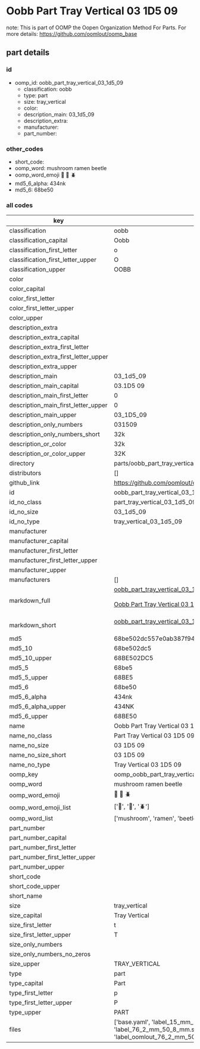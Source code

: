 # Oobb Part Tray Vertical 03 1D5 09  

note: This is part of OOMP the Oopen Organization Method For Parts. For more details: https://github.com/oomlout/oomp_base

##  part details





### id
* oomp_id: oobb_part_tray_vertical_03_1d5_09
  * classification: oobb
  * type: part
  * size: tray_vertical
  * color: 
  * description_main: 03_1d5_09
  * description_extra: 
  * manufacturer: 
  * part_number: 

### other_codes
* short_code: 
* oomp_word: mushroom ramen beetle
* oomp_word_emoji :mushroom: :ramen: :beetle:
* md5_6_alpha: 434nk
* md5_6: 68be50

### all codes 
| key | value |  
| --- | --- |  
| classification | oobb |  
| classification_capital | Oobb |  
| classification_first_letter | o |  
| classification_first_letter_upper | O |  
| classification_upper | OOBB |  
| color |  |  
| color_capital |  |  
| color_first_letter |  |  
| color_first_letter_upper |  |  
| color_upper |  |  
| description_extra |  |  
| description_extra_capital |  |  
| description_extra_first_letter |  |  
| description_extra_first_letter_upper |  |  
| description_extra_upper |  |  
| description_main | 03_1d5_09 |  
| description_main_capital | 03.1D5 09 |  
| description_main_first_letter | 0 |  
| description_main_first_letter_upper | 0 |  
| description_main_upper | 03_1D5_09 |  
| description_only_numbers | 031509 |  
| description_only_numbers_short | 32k |  
| description_or_color | 32k |  
| description_or_color_upper | 32K |  
| directory | parts/oobb_part_tray_vertical_03_1d5_09 |  
| distributors | [] |  
| github_link | https://github.com/oomlout/oomlout_oomp_part_src/tree/main/parts/oobb_part_tray_vertical_03_1d5_09/working |  
| id | oobb_part_tray_vertical_03_1d5_09 |  
| id_no_class | part_tray_vertical_03_1d5_09 |  
| id_no_size | 03_1d5_09 |  
| id_no_type | tray_vertical_03_1d5_09 |  
| manufacturer |  |  
| manufacturer_capital |  |  
| manufacturer_first_letter |  |  
| manufacturer_first_letter_upper |  |  
| manufacturer_upper |  |  
| manufacturers | [] |  
| markdown_full | [oobb_part_tray_vertical_03_1d5_09](https://github.com/oomlout/oomlout_oomp_part_src/tree/main/parts/oobb_part_tray_vertical_03_1d5_09/working)<br>[](https://github.com/oomlout/oomlout_oomp_part_src/tree/main/parts/oobb_part_tray_vertical_03_1d5_09/working)<br>[Oobb Part Tray Vertical 03 1D5 09](https://github.com/oomlout/oomlout_oomp_part_src/tree/main/parts/oobb_part_tray_vertical_03_1d5_09/working)<br><br> |  
| markdown_short | [oobb_part_tray_vertical_03_1d5_09](https://github.com/oomlout/oomlout_oomp_part_src/tree/main/parts/oobb_part_tray_vertical_03_1d5_09/working)<br><br> |  
| md5 | 68be502dc557e0ab387f94e19f39268e |  
| md5_10 | 68be502dc5 |  
| md5_10_upper | 68BE502DC5 |  
| md5_5 | 68be5 |  
| md5_5_upper | 68BE5 |  
| md5_6 | 68be50 |  
| md5_6_alpha | 434nk |  
| md5_6_alpha_upper | 434NK |  
| md5_6_upper | 68BE50 |  
| name | Oobb Part Tray Vertical 03 1D5 09 |  
| name_no_class | Part Tray Vertical 03 1D5 09 |  
| name_no_size | 03 1D5 09 |  
| name_no_size_short | 03 1D5 09 |  
| name_no_type | Tray Vertical 03 1D5 09 |  
| oomp_key | oomp_oobb_part_tray_vertical_03_1d5_09 |  
| oomp_word | mushroom ramen beetle |  
| oomp_word_emoji | :mushroom: :ramen: :beetle: |  
| oomp_word_emoji_list | [':mushroom:', ':ramen:', ':beetle:'] |  
| oomp_word_list | ['mushroom', 'ramen', 'beetle'] |  
| part_number |  |  
| part_number_capital |  |  
| part_number_first_letter |  |  
| part_number_first_letter_upper |  |  
| part_number_upper |  |  
| short_code |  |  
| short_code_upper |  |  
| short_name |  |  
| size | tray_vertical |  
| size_capital | Tray Vertical |  
| size_first_letter | t |  
| size_first_letter_upper | T |  
| size_only_numbers |  |  
| size_only_numbers_no_zeros |  |  
| size_upper | TRAY_VERTICAL |  
| type | part |  
| type_capital | Part |  
| type_first_letter | p |  
| type_first_letter_upper | P |  
| type_upper | PART |  
| files | ['base.yaml', 'label_15_mm_30_mm.pdf', 'label_15_mm_30_mm.svg', 'label_76_2_mm_50_8_mm.pdf', 'label_76_2_mm_50_8_mm.svg', 'label_oomlout_76_2_mm_50_8_mm.pdf', 'label_oomlout_76_2_mm_50_8_mm.svg', 'readme.md', 'working.json', 'working.yaml'] |  
